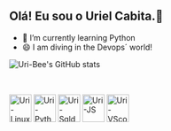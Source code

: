 ## Olá! Eu sou o Uriel Cabita.👋

- 🌱 I’m currently learning Python
- 😄 I am diving in the Devops´ world!

![Uri-Bee's GitHub stats](https://github-readme-stats.vercel.app/api?username=uri-bee&show_icons=true&theme=radical)

##

<div style="display: inline_block"><br>
  <img align="center" alt="Uri-Linux" height="50" width="40" src="https://cdn.jsdelivr.net/gh/devicons/devicon@latest/icons/linux/linux-original.svg" />
  <img align="center" alt="Uri-Python" height="50" width="40" src="https://cdn.jsdelivr.net/gh/devicons/devicon@latest/icons/python/python-original-wordmark.svg" />
  <img align="center" alt="Uri-Sqldeveloperr" height="50" width="40" src="https://cdn.jsdelivr.net/gh/devicons/devicon@latest/icons/sqldeveloper/sqldeveloper-original.svg" />
  <img align="center" alt="Uri-JS" height="50" width="40" src="https://cdn.jsdelivr.net/gh/devicons/devicon@latest/icons/javascript/javascript-original.svg" />
  <img align="center" alt="Uri-VScode" height="50" width="40" src="https://cdn.jsdelivr.net/gh/devicons/devicon@latest/icons/vscode/vscode-original-wordmark.svg" />
</div>                    
